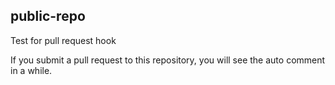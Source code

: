 ## public-repo
Test for pull request hook

If you submit a pull request to this repository, you will see the auto comment in a while.
